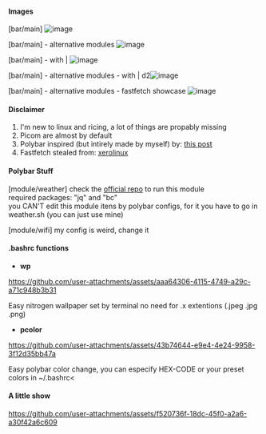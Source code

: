 #### Images
[bar/main]
![image](https://github.com/user-attachments/assets/ab41efb4-024a-4577-ba0f-1da1dd3b9506)

[bar/main] - alternative modules
![image](https://github.com/user-attachments/assets/df7d447b-b2fe-4964-8447-6752277ad9c4)

[bar/main] - with |
![image](https://github.com/user-attachments/assets/a478779f-be21-430b-8a10-7b7ac863a458)

[bar/main] - alternative modules - with |
d2![image](https://github.com/user-attachments/assets/77e568fa-5c34-4bda-ba79-6048828fe9fa)

[bar/main] - alternative modules - fastfetch showcase
![image](https://github.com/user-attachments/assets/9a31d038-b72f-4e56-8030-1c68c232be72)

#### Disclaimer
1. I'm new to linux and ricing, a lot of things are propably missing
2. Picom are almost by default
3. Polybar inspired (but intirely made by myself) by: [this post](https://www.reddit.com/r/unixporn/comments/10dyw2l/awesomewm_i_3_awesome/)
4. Fastfetch stealed from: [xerolinux](https://github.com/xerolinux/xero-layan-git/tree/main)

#### Polybar Stuff
[module/weather]
check the [official repo](https://github.com/GuidoFe/weather-polybar-plugin/tree/main) to run this module <br/>
required packages: "jq" and "bc" <br/>
you CAN'T edit this module itens by polybar configs, for it you have to go in weather.sh (you can just use mine) <br/>

[module/wifi]
my config is weird, change it <br/>

#### .bashrc functions
- **wp**

https://github.com/user-attachments/assets/aaa64306-4115-4749-a29c-a71c948b3b31

Easy nitrogen wallpaper set by terminal no need for .x extentions (.jpeg .jpg .png)
- **pcolor**

https://github.com/user-attachments/assets/43b74644-e9e4-4e24-9958-3f12d35bb47a

Easy polybar color change, you can especify HEX-CODE or your preset colors in ~/.bashrc<
#### A little show
https://github.com/user-attachments/assets/f520736f-18dc-45f0-a2a6-a30f42a6c609
